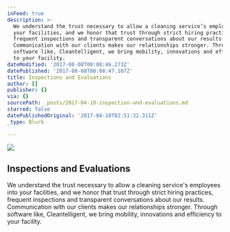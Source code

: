 ```yaml
---
inFeed: true
description: >-
  We understand the trust necessary to allow a cleaning service’s employees into
  your facilities, and we honor that trust through strict hiring practices,
  frequent inspections and transparent conversations about our results.
  Communication with our clients makes our relationships stronger. Through
  software like, Cleantelligent, we bring mobility, innovations and efficiency
  to your facility.  
dateModified: '2017-08-08T00:08:46.273Z'
datePublished: '2017-08-08T00:08:47.107Z'
title: Inspections and Evaluations
author: []
publisher: {}
via: {}
sourcePath: _posts/2017-04-10-inspection-and-evaluations.md
starred: false
datePublishedOriginal: '2017-04-10T02:51:32.311Z'
_type: Blurb

---
```

![](https://the-grid-user-content.s3-us-west-2.amazonaws.com/7f7e5252-ec75-4bd7-a049-cd26afecd2d6.jpg)

## Inspections and Evaluations

We understand the trust necessary to allow a cleaning service's employees into your facilities, and we honor that trust through strict hiring practices, frequent inspections and transparent conversations about our results. Communication with our clients makes our relationships stronger. Through software like, Cleantelligent, we bring mobility, innovations and efficiency to your facility.